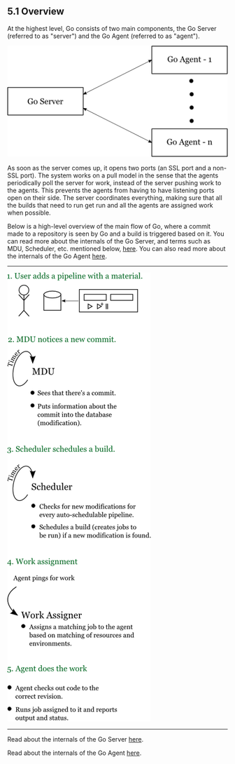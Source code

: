 ## <a name="overview"></a>5.1 Overview

At the highest level, Go consists of two main components, the Go Server (referred to as "server") and the Go Agent
(referred to as "agent").

![Go Server with multiple agents](images/server_agent.png)

As soon as the server comes up, it opens two ports (an SSL port and a non-SSL port). The system works on a pull model in
the sense that the agents periodically poll the server for work, instead of the server pushing work to the agents. This
prevents the agents from having to have listening ports open on their side. The server coordinates everything, making
sure that all the builds that need to run get run and all the agents are assigned work when possible.

Below is a high-level overview of the main flow of Go, where a commit made to a repository is seen by Go and a build is
triggered based on it. You can read more about the internals of the Go Server, and terms such as MDU, Scheduler, etc.
mentioned below, [here](5.2.md). You can also read more about the internals of the Go Agent [here](5.3.md).

---------------------------------------

![Go Server and Agent overview](images/go_overview.png)

---------------------------------------

Read about the internals of the Go Server [here](5.2.md).

Read about the internals of the Go Agent [here](5.3.md).

